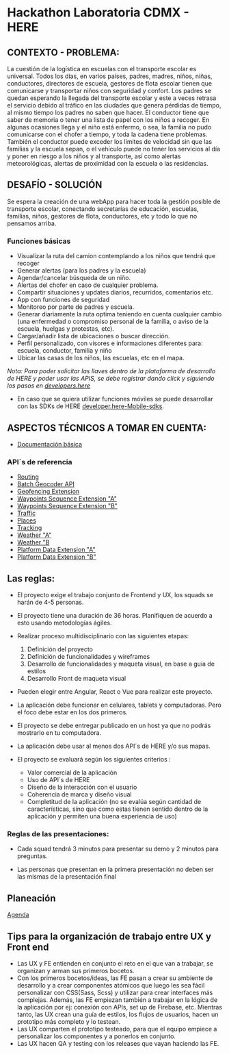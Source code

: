 # Hackathon  Laboratoria CDMX - HERE

## CONTEXTO - PROBLEMA:

La cuestión de la logística en escuelas con el transporte escolar es universal. Todos los días, en varios países, padres, madres, niños, niñas, conductores, directores de escuela, gestores de flota escolar tienen que comunicarse y transportar niños con seguridad y confort. 
Los padres se quedan esperando la llegada del transporte escolar y este a veces retrasa el servicio debido al tráfico en las ciudades que genera pérdidas de tiempo, al mismo tiempo los padres no saben que hacer. El conductor tiene que saber de memoria o tener una lista de papel con los niños a recoger. En algunas ocasiones llega y el niño está enfermo, o sea, la familia no pudo comunicarse con el chofer a tiempo, y toda la cadena tiene problemas. También el conductor puede exceder los limites de velocidad sin que las familias y la escuela sepan, o el vehículo puede no tener los servicios al día y poner en riesgo a los niños y al transporte, así como alertas meteorológicas, alertas de proximidad con la escuela o las residencias.


## DESAFÍO - SOLUCIÓN

Se espera la creación de una webApp para hacer toda la gestión posible de transporte escolar, conectando secretarías de educación, escuelas, familias, niños, gestores de flota, conductores, etc y todo lo que no pensamos arriba.

### Funciones básicas

- Visualizar la ruta del camion contemplando a los niños que tendrá que recoger 
- Generar alertas (para los padres y la escuela)
- Agendar/cancelar búsqueda de un niño.
- Alertas del chofer en caso de cualquier problema.
- Compartir situaciones y updates diarios, recurridos, comentarios etc.
- App con funciones de seguridad
- Monitoreo por parte de padres y escuela.
- Generar diariamente la ruta optima teniendo en cuenta cualquier cambio (una enfermedad o compromiso personal de la familia, o aviso de la escuela, huelgas y protestas, etc).
- Cargar/añadir lista de ubicaciones o buscar dirección.
- Perfil personalizado, con visores e informaciones diferentes para: escuela, conductor, familia y niño
- Ubicar las casas de los niños, las escuelas, etc en el mapa.


_Nota: Para poder solicitar las llaves dentro de la plataforma de desarrollo de HERE y poder usar las APIS, se debe registrar dando click y siguiendo los pasos en [developers.here](https://developer.here.com/)_ 

- En caso que  se quiera utilizar funciones móviles se puede desarrollar con las SDKs de HERE [developer.here-Mobile-sdks](https://developer.here.com/develop/mobile-sdks).

## ASPECTOS TÉCNICOS A TOMAR EN CUENTA:

- [Documentación básica](https://developer.here.com/documentation)

### API´s de referencia
- [Routing](https://developer.here.com/documentation/park-and-ride/topics/why-use.html )
- [Batch Geocoder API](https://developer.here.com/documentation/batch-geocoder/topics/why-use.html )
- [Geofencing Extension](https://developer.here.com/documentation/geofencing/topics/why-use.html)
- [Waypoints Sequence Extension "A"](https://developer.here.com/documentation/routing-waypoints/topics/quick-start-pickup.html)
- [Waypoints Sequence Extension "B"](https://developer.here.com/documentation/routing-waypoints/topics/why-use.html )
- [Traffic](https://developer.here.com/documentation/traffic/topics/why-use.html)
- [Places](https://developer.here.com/documentation/places/topics/why-use.html)
- [Tracking](https://developer.here.com/documentation/tracking/topics/why-use.html)
- [Weather "A"](https://developer.here.com/documentation/weather/topics/example-seven-day-weather-forecast.html)
 - [Weather "B](https://developer.here.com/documentation/weather/topics/overview.html)
 - [Platform Data Extension "A"](https://developer.here.com/documentation/platform-data/topics/layers-indexes-attributes.html)
 - [Platform Data Extension "B"](https://developer.here.com/documentation/platform-data/topics/why-use.html)

 ## Las reglas: 

* El proyecto exige el trabajo conjunto de Frontend y UX, los squads se harán de 4-5 personas.

* El proyecto tiene una duración de 36 horas. Planifiquen de acuerdo a esto usando metodologías ágiles.

* Realizar proceso multidisciplinario con las siguientes etapas:
    1. Definición del proyecto
    2. Definición de funcionalidades y wireframes
    3. Desarrollo de funcionalidades y maqueta visual, en base a guía de estilos
    4. Desarrollo Front de maqueta visual

* Pueden elegir entre Angular, React o Vue para realizar este proyecto.

* La aplicación debe funcionar en celulares, tablets y computadoras. Pero el foco debe estar en los dos primeros.

* El proyecto se debe entregar publicado en un host ya que no podrás mostrarlo en tu computadora.

* La aplicación debe usar al menos dos API´s de HERE y/o sus mapas.

* El proyecto se evaluará según los siguientes criterios : 
    - Valor comercial de la aplicación
    - Uso de API´s de HERE
    - Diseño de la interacción con el usuario
    - Coherencia de marca y diseño visual
    - Completitud de la aplicación (no se evalúa según cantidad de características, sino que como estas tienen sentido dentro de la aplicación y permiten una buena experiencia de uso)

### Reglas de las presentaciones: 

* Cada squad tendrá 3 minutos para presentar su demo y 2 minutos para preguntas. 

* Las personas que presentan en la primera presentación no deben ser las mismas de la presentación final 

## Planeación

[Agenda](https://docs.google.com/spreadsheets/d/1yZBXKrRVUJQPQ8ucGhWp1qWp6suPGK5xI4maT7-M_Fc/edit#gid=0)

## Tips para la organización de trabajo entre UX y Front end

* Las UX y FE entienden en conjunto el reto en el que van a trabajar, se organizan y arman sus primeros bocetos.
* Con los primeros bocetos/ideas, las FE pasan a crear su ambiente de desarrollo y a crear componentes atómicos que luego les sea fácil personalizar con CSS(Sass, Scss) y utilizar para crear interfaces más complejas. Además, las FE empiezan también a trabajar en la lógica de la aplicación por ej: conexión con APIs, set up de Firebase, etc. Mientras tanto, las UX crean una guía de estilos, los flujos de usuarios, hacen un prototipo más completo y lo testean.
* Las UX comparten el prototipo testeado, para que el equipo empiece a personalizar los componentes y a ponerlos en conjunto.
* Las UX hacen QA y testing con los releases que vayan haciendo las FE.